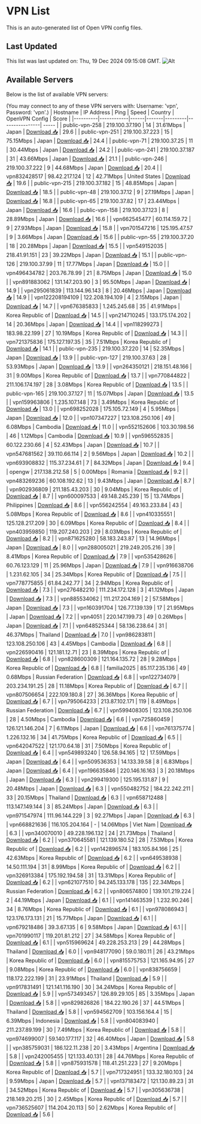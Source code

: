 # VPN List

This is an auto-generated list of Open VPN config files.

## Last Updated

This list was last updated on: Thu, 19 Dec 2024 09:15:08 GMT.
![Alt](https://repobeats.axiom.co/api/embed/186b98318ef1479477931607c1ad7d823f12451f.svg "Repobeats analytics image")

## Available Servers

Below is the list of available VPN servers:

(You may connect to any of these VPN servers with: Username: 'vpn', Password: 'vpn'.)
| Hostname | IP Address | Ping | Speed | Country | OpenVPN Config | Score |
|----------|------------|------|-------|---------|----------------| ----- |
| public-vpn-258 | 219.100.37.190 | 14 | 31.61Mbps | Japan | [Download 📥](./configs/server_0_JP.ovpn) | 29.6 |
| public-vpn-251 | 219.100.37.223 | 15 | 75.15Mbps | Japan | [Download 📥](./configs/server_1_JP.ovpn) | 24.4 |
| public-vpn-71 | 219.100.37.25 | 11 | 30.44Mbps | Japan | [Download 📥](./configs/server_2_JP.ovpn) | 24.2 |
| public-vpn-241 | 219.100.37.187 | 31 | 43.66Mbps | Japan | [Download 📥](./configs/server_3_JP.ovpn) | 21.1 |
| public-vpn-246 | 219.100.37.222 | 9 | 44.68Mbps | Japan | [Download 📥](./configs/server_4_JP.ovpn) | 20.4 |
| vpn832428517 | 98.42.217.124 | 12 | 42.71Mbps | United States | [Download 📥](./configs/server_5_US.ovpn) | 19.6 |
| public-vpn-215 | 219.100.37.182 | 15 | 48.85Mbps | Japan | [Download 📥](./configs/server_6_JP.ovpn) | 18.5 |
| public-vpn-48 | 219.100.37.12 | 9 | 27.19Mbps | Japan | [Download 📥](./configs/server_7_JP.ovpn) | 16.8 |
| public-vpn-65 | 219.100.37.82 | 17 | 23.44Mbps | Japan | [Download 📥](./configs/server_8_JP.ovpn) | 16.6 |
| public-vpn-158 | 219.100.37.123 | 8 | 28.89Mbps | Japan | [Download 📥](./configs/server_9_JP.ovpn) | 16.6 |
| vpn662545477 | 60.114.159.72 | 9 | 27.93Mbps | Japan | [Download 📥](./configs/server_10_JP.ovpn) | 15.8 |
| vpn701547216 | 125.195.47.57 | 9 | 3.66Mbps | Japan | [Download 📥](./configs/server_11_JP.ovpn) | 15.6 |
| public-vpn-55 | 219.100.37.20 | 18 | 20.28Mbps | Japan | [Download 📥](./configs/server_12_JP.ovpn) | 15.5 |
| vpn549152035 | 218.41.91.151 | 23 | 39.22Mbps | Japan | [Download 📥](./configs/server_13_JP.ovpn) | 15.1 |
| public-vpn-126 | 219.100.37.99 | 11 | 17.77Mbps | Japan | [Download 📥](./configs/server_14_JP.ovpn) | 15.0 |
| vpn496434782 | 203.76.78.99 | 21 | 8.75Mbps | Japan | [Download 📥](./configs/server_15_JP.ovpn) | 15.0 |
| vpn891883062 | 131.147.203.90 | 3 | 95.50Mbps | Japan | [Download 📥](./configs/server_16_JP.ovpn) | 14.9 |
| vpn295061839 | 113.144.96.143 | 8 | 20.46Mbps | Japan | [Download 📥](./configs/server_17_JP.ovpn) | 14.9 |
| vpn122208194109 | 122.208.194.109 | 4 | 2.15Mbps | Japan | [Download 📥](./configs/server_18_JP.ovpn) | 14.7 |
| vpn676385833 | 1.245.245.68 | 35 | 41.91Mbps | Korea Republic of | [Download 📥](./configs/server_19_KR.ovpn) | 14.5 |
| vpn214710245 | 133.175.174.202 | 14 | 20.36Mbps | Japan | [Download 📥](./configs/server_20_JP.ovpn) | 14.4 |
| vpn118299273 | 183.98.22.199 | 27 | 10.19Mbps | Korea Republic of | [Download 📥](./configs/server_21_KR.ovpn) | 14.3 |
| vpn721375836 | 175.127.197.35 | 35 | 7.51Mbps | Korea Republic of | [Download 📥](./configs/server_22_KR.ovpn) | 14.1 |
| public-vpn-235 | 219.100.37.220 | 14 | 52.35Mbps | Japan | [Download 📥](./configs/server_23_JP.ovpn) | 13.9 |
| public-vpn-127 | 219.100.37.63 | 28 | 53.93Mbps | Japan | [Download 📥](./configs/server_24_JP.ovpn) | 13.9 |
| vpn264350121 | 218.151.48.166 | 31 | 9.00Mbps | Korea Republic of | [Download 📥](./configs/server_25_KR.ovpn) | 13.7 |
| vpn770844822 | 211.106.174.197 | 28 | 3.08Mbps | Korea Republic of | [Download 📥](./configs/server_26_KR.ovpn) | 13.5 |
| public-vpn-165 | 219.100.37.127 | 11 | 15.07Mbps | Japan | [Download 📥](./configs/server_27_JP.ovpn) | 13.5 |
| vpn159963806 | 1.235.107.148 | 73 | 3.49Mbps | Korea Republic of | [Download 📥](./configs/server_28_KR.ovpn) | 13.0 |
| vpn698252028 | 175.105.72.149 | 4 | 5.95Mbps | Japan | [Download 📥](./configs/server_29_JP.ovpn) | 12.0 |
| vpn107347227 | 123.108.250.106 | 49 | 6.08Mbps | Cambodia | [Download 📥](./configs/server_30_KH.ovpn) | 11.0 |
| vpn552152606 | 103.30.198.56 | 46 | 1.12Mbps | Cambodia | [Download 📥](./configs/server_31_KH.ovpn) | 10.9 |
| vpn596552835 | 60.122.230.66 | 4 | 52.43Mbps | Japan | [Download 📥](./configs/server_32_JP.ovpn) | 10.7 |
| vpn547681562 | 39.110.66.114 | 2 | 9.56Mbps | Japan | [Download 📥](./configs/server_33_JP.ovpn) | 10.2 |
| vpn693908832 | 115.37.234.61 | 7 | 84.32Mbps | Japan | [Download 📥](./configs/server_34_JP.ovpn) | 9.4 |
| opengw | 217.138.212.58 | 5 | 0.00Mbps | Romania | [Download 📥](./configs/server_35_RO.ovpn) | 9.2 |
| vpn483269236 | 60.108.192.62 | 13 | 9.43Mbps | Japan | [Download 📥](./configs/server_36_JP.ovpn) | 8.7 |
| vpn902936809 | 211.185.43.203 | 30 | 9.04Mbps | Korea Republic of | [Download 📥](./configs/server_37_KR.ovpn) | 8.7 |
| vpn600097533 | 49.148.245.239 | 15 | 13.74Mbps | Philippines | [Download 📥](./configs/server_38_PH.ovpn) | 8.6 |
| vpn556242554 | 49.163.233.84 | 43 | 5.08Mbps | Korea Republic of | [Download 📥](./configs/server_39_KR.ovpn) | 8.6 |
| vpn410335551 | 125.128.217.209 | 30 | 6.09Mbps | Korea Republic of | [Download 📥](./configs/server_40_KR.ovpn) | 8.4 |
| vpn403959850 | 119.207.240.203 | 29 | 8.03Mbps | Korea Republic of | [Download 📥](./configs/server_41_KR.ovpn) | 8.2 |
| vpn871625280 | 58.183.243.87 | 13 | 14.96Mbps | Japan | [Download 📥](./configs/server_42_JP.ovpn) | 8.0 |
| vpn288005021 | 219.249.205.216 | 39 | 8.41Mbps | Korea Republic of | [Download 📥](./configs/server_43_KR.ovpn) | 7.9 |
| vpn535428626 | 60.76.123.129 | 11 | 25.96Mbps | Japan | [Download 📥](./configs/server_44_JP.ovpn) | 7.9 |
| vpn916638706 | 1.231.62.105 | 34 | 25.34Mbps | Korea Republic of | [Download 📥](./configs/server_45_KR.ovpn) | 7.5 |
| vpn778775855 | 61.84.242.77 | 34 | 2.94Mbps | Korea Republic of | [Download 📥](./configs/server_46_KR.ovpn) | 7.3 |
| vpn276482210 | 111.234.172.128 | 3 | 41.12Mbps | Japan | [Download 📥](./configs/server_47_JP.ovpn) | 7.3 |
| vpn885534062 | 111.217.204.169 | 2 | 57.58Mbps | Japan | [Download 📥](./configs/server_48_JP.ovpn) | 7.3 |
| vpn160391704 | 126.77.139.139 | 17 | 21.95Mbps | Japan | [Download 📥](./configs/server_49_JP.ovpn) | 7.2 |
| vpn4051 | 220.147.199.73 | 49 | 0.26Mbps | Japan | [Download 📥](./configs/server_50_JP.ovpn) | 7.1 |
| vpn648525344 | 58.136.238.64 | 31 | 46.37Mbps | Thailand | [Download 📥](./configs/server_51_TH.ovpn) | 7.0 |
| vpn986283811 | 123.108.250.106 | 43 | 4.45Mbps | Cambodia | [Download 📥](./configs/server_52_KH.ovpn) | 6.8 |
| vpn226590416 | 121.181.12.71 | 23 | 8.39Mbps | Korea Republic of | [Download 📥](./configs/server_53_KR.ovpn) | 6.8 |
| vpn828600309 | 121.164.135.72 | 28 | 9.28Mbps | Korea Republic of | [Download 📥](./configs/server_54_KR.ovpn) | 6.8 |
| familia2025 | 85.117.235.136 | 49 | 0.68Mbps | Russian Federation | [Download 📥](./configs/server_55_RU.ovpn) | 6.8 |
| vpn122734079 | 203.234.191.25 | 28 | 11.18Mbps | Korea Republic of | [Download 📥](./configs/server_56_KR.ovpn) | 6.7 |
| vpn807506654 | 222.109.180.8 | 27 | 36.36Mbps | Korea Republic of | [Download 📥](./configs/server_57_KR.ovpn) | 6.7 |
| vpn795064233 | 213.87.102.171 | 119 | 8.49Mbps | Russian Federation | [Download 📥](./configs/server_58_RU.ovpn) | 6.7 |
| vpn599408305 | 123.108.250.106 | 28 | 4.50Mbps | Cambodia | [Download 📥](./configs/server_59_KH.ovpn) | 6.6 |
| vpn725860459 | 126.121.146.204 | 7 | 6.11Mbps | Japan | [Download 📥](./configs/server_60_JP.ovpn) | 6.6 |
| vpn761375774 | 1.226.132.16 | 34 | 41.75Mbps | Korea Republic of | [Download 📥](./configs/server_61_KR.ovpn) | 6.5 |
| vpn642047522 | 121.170.64.18 | 31 | 7.50Mbps | Korea Republic of | [Download 📥](./configs/server_62_KR.ovpn) | 6.4 |
| vpn549893240 | 126.58.94.165 | 12 | 17.59Mbps | Japan | [Download 📥](./configs/server_63_JP.ovpn) | 6.4 |
| vpn509536353 | 14.133.39.58 | 8 | 6.83Mbps | Japan | [Download 📥](./configs/server_64_JP.ovpn) | 6.4 |
| vpn196635846 | 220.146.16.163 | 3 | 20.18Mbps | Japan | [Download 📥](./configs/server_65_JP.ovpn) | 6.3 |
| vpn299419300 | 125.195.131.87 | 9 | 20.48Mbps | Japan | [Download 📥](./configs/server_66_JP.ovpn) | 6.3 |
| vpn550482752 | 184.22.242.211 | 33 | 20.15Mbps | Thailand | [Download 📥](./configs/server_67_TH.ovpn) | 6.3 |
| vpn658712488 | 113.147.149.144 | 3 | 85.24Mbps | Japan | [Download 📥](./configs/server_68_JP.ovpn) | 6.3 |
| vpn971547974 | 111.96.144.229 | 3 | 92.27Mbps | Japan | [Download 📥](./configs/server_69_JP.ovpn) | 6.3 |
| vpn668821636 | 116.105.204.164 | - | 14.06Mbps | Viet Nam | [Download 📥](./configs/server_70_VN.ovpn) | 6.3 |
| vpn340070010 | 49.228.196.132 | 24 | 21.73Mbps | Thailand | [Download 📥](./configs/server_71_TH.ovpn) | 6.2 |
| vpn370645581 | 121.139.180.52 | 28 | 7.53Mbps | Korea Republic of | [Download 📥](./configs/server_72_KR.ovpn) | 6.2 |
| vpn142896574 | 183.105.84.166 | 25 | 42.63Mbps | Korea Republic of | [Download 📥](./configs/server_73_KR.ovpn) | 6.2 |
| vpn649538938 | 14.50.111.194 | 31 | 8.99Mbps | Korea Republic of | [Download 📥](./configs/server_74_KR.ovpn) | 6.2 |
| vpn326913384 | 175.192.194.58 | 31 | 13.31Mbps | Korea Republic of | [Download 📥](./configs/server_75_KR.ovpn) | 6.2 |
| vpn621077510 | 94.245.133.178 | 135 | 22.34Mbps | Russian Federation | [Download 📥](./configs/server_76_RU.ovpn) | 6.2 |
| vpn806574800 | 139.101.219.224 | 2 | 44.19Mbps | Japan | [Download 📥](./configs/server_77_JP.ovpn) | 6.1 |
| vpn141463539 | 1.232.90.246 | 34 | 8.76Mbps | Korea Republic of | [Download 📥](./configs/server_78_KR.ovpn) | 6.1 |
| vpn978086943 | 123.176.173.131 | 21 | 15.77Mbps | Japan | [Download 📥](./configs/server_79_JP.ovpn) | 6.1 |
| vpn679218486 | 39.3.67.135 | 6 | 9.58Mbps | Japan | [Download 📥](./configs/server_80_JP.ovpn) | 6.1 |
| vpn701990117 | 119.201.81.212 | 27 | 34.58Mbps | Korea Republic of | [Download 📥](./configs/server_81_KR.ovpn) | 6.1 |
| vpn515969624 | 49.228.253.213 | 29 | 44.28Mbps | Thailand | [Download 📥](./configs/server_82_TH.ovpn) | 6.0 |
| vpn948177090 | 59.0.180.11 | 26 | 43.21Mbps | Korea Republic of | [Download 📥](./configs/server_83_KR.ovpn) | 6.0 |
| vpn815575753 | 121.165.94.95 | 27 | 9.08Mbps | Korea Republic of | [Download 📥](./configs/server_84_KR.ovpn) | 6.0 |
| vpn838756659 | 118.172.222.199 | 31 | 23.91Mbps | Thailand | [Download 📥](./configs/server_85_TH.ovpn) | 5.9 |
| vpn917831491 | 121.141.116.190 | 30 | 34.24Mbps | Korea Republic of | [Download 📥](./configs/server_86_KR.ovpn) | 5.9 |
| vpn573493457 | 126.89.29.105 | 85 | 3.35Mbps | Japan | [Download 📥](./configs/server_87_JP.ovpn) | 5.8 |
| vpn829826826 | 184.22.190.26 | 37 | 44.51Mbps | Thailand | [Download 📥](./configs/server_88_TH.ovpn) | 5.8 |
| vpn594562709 | 103.156.164.4 | 15 | 6.39Mbps | Indonesia | [Download 📥](./configs/server_89_ID.ovpn) | 5.8 |
| vpn804083940 | 211.237.89.199 | 30 | 7.49Mbps | Korea Republic of | [Download 📥](./configs/server_90_KR.ovpn) | 5.8 |
| vpn974699007 | 59.140.177.117 | 32 | 46.40Mbps | Japan | [Download 📥](./configs/server_91_JP.ovpn) | 5.8 |
| vpn385759031 | 186.122.11.238 | 20 | 3.43Mbps | Argentina | [Download 📥](./configs/server_92_AR.ovpn) | 5.8 |
| vpn242005455 | 121.133.40.131 | 28 | 44.76Mbps | Korea Republic of | [Download 📥](./configs/server_93_KR.ovpn) | 5.8 |
| vpn875931578 | 118.41.251.223 | 27 | 9.20Mbps | Korea Republic of | [Download 📥](./configs/server_94_KR.ovpn) | 5.7 |
| vpn717324951 | 133.32.180.103 | 24 | 9.59Mbps | Japan | [Download 📥](./configs/server_95_JP.ovpn) | 5.7 |
| vpn137183472 | 121.130.89.23 | 31 | 34.52Mbps | Korea Republic of | [Download 📥](./configs/server_96_KR.ovpn) | 5.7 |
| vpn305636738 | 218.149.20.215 | 30 | 2.45Mbps | Korea Republic of | [Download 📥](./configs/server_97_KR.ovpn) | 5.7 |
| vpn736525607 | 114.204.20.113 | 50 | 2.62Mbps | Korea Republic of | [Download 📥](./configs/server_98_KR.ovpn) | 5.6 |
